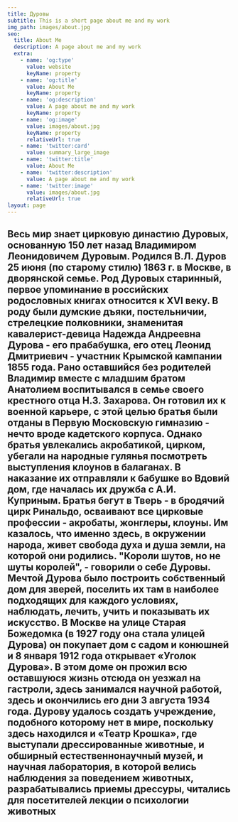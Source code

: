 ```yaml
---
title: Дуровы
subtitle: This is a short page about me and my work
img_path: images/about.jpg
seo:
  title: About Me
  description: A page about me and my work
  extra:
    - name: 'og:type'
      value: website
      keyName: property
    - name: 'og:title'
      value: About Me
      keyName: property
    - name: 'og:description'
      value: A page about me and my work
      keyName: property
    - name: 'og:image'
      value: images/about.jpg
      keyName: property
      relativeUrl: true
    - name: 'twitter:card'
      value: summary_large_image
    - name: 'twitter:title'
      value: About Me
    - name: 'twitter:description'
      value: A page about me and my work
    - name: 'twitter:image'
      value: images/about.jpg
      relativeUrl: true
layout: page
---
```

## Весь мир знает цирковую династию Дуровых, основанную 150 лет&#xA;назад Владимиром Леонидовичем Дуровым.&#xA;Родился В.Л. Дуров 25 июня (по старому стилю) 1863 г. в Москве, в&#xA;дворянской семье. Род Дуровых старинный, первое упоминание в&#xA;российских родословных книгах относится к XVI веку. В роду были&#xA;думские дъяки, постельничии, стрелецкие полковники, знаменитая&#xA;кавалерист-девица Надежда Андреевна Дурова - его прабабушка, его&#xA;отец Леонид Дмитриевич - участник Крымской кампании 1855 года.&#xA;Рано оставшийся без родителей Владимир вместе с младшим братом&#xA;Анатолием воспитывался в семье своего крестного отца Н.З. Захарова.&#xA;Он готовил их к военной карьере, с этой целью братья были отданы в&#xA;Первую Московскую гимназию - нечто вроде кадетского корпуса.&#xA;Однако братья увлекались акробатикой, цирком, убегали на народные&#xA;гулянья посмотреть выступления клоунов в балаганах. В наказание их&#xA;отправляли к бабушке во Вдовий дом, где началась их дружба с А.И.&#xA;Куприным.&#xA;Братья бегут в Тверь - в бродячий цирк Ринальдо, осваивают все&#xA;цирковые профессии - акробаты, жонглеры, клоуны. Им казалось, что&#xA;именно здесь, в окружении народа, живет свобода духа и душа земли,&#xA;на которой они родились. "Короли шутов, но не шуты королей", -&#xA;говорили о себе Дуровы.&#xA;Мечтой Дурова было построить собственный дом для зверей, поселить&#xA;их там в наиболее подходящих для каждого условиях, наблюдать,&#xA;лечить, учить и показывать их искусство. В Москве на улице Старая&#xA;Божедомка (в 1927 году она стала улицей Дурова) он покупает дом с&#xA;садом и конюшней и 8 января 1912 года открывает «Уголок Дурова».&#xA;В этом доме он прожил всю оставшуюся жизнь отсюда он уезжал на&#xA;гастроли, здесь занимался научной работой, здесь и окончились его&#xA;дни 3 августа 1934 года. Дурову удалось создать учреждение,&#xA;подобного которому нет в мире, поскольку здесь находился и «Театр&#xA;Крошка», где выступали дрессированные животные, и обширный&#xA;естественнонаучный музей, и научная лаборатория, в которой велись&#xA;наблюдения за поведением животных, разрабатывались приемы&#xA;дрессуры, читались для посетителей лекции о психологии животных&#xA;&#xA;
